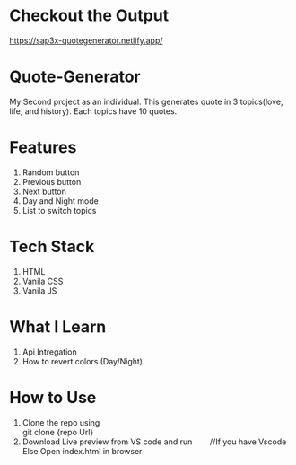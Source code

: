 # Checkout the Output
https://sap3x-quotegenerator.netlify.app/

# Quote-Generator
My Second project as an individual. This generates quote in 3 topics(love, life, and history). Each topics have 10 quotes.

# Features
1. Random button
2. Previous button
3. Next button
4. Day and Night mode
5. List to switch topics

# Tech Stack
1. HTML
2. Vanila CSS
3. Vanila JS

# What I Learn 
1. Api Intregation
2. How to revert colors (Day/Night)

# How to Use
1. Clone the repo using <br>
   git clone {repo Url}
2. Download Live preview from VS code and run &nbsp;&nbsp;&nbsp;&nbsp;&nbsp;&nbsp; //If you have Vscode <br>
   Else Open index.html in browser
